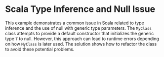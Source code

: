 # Scala Type Inference and Null Issue

This example demonstrates a common issue in Scala related to type inference and the use of null with generic type parameters.  The `MyClass` class attempts to provide a default constructor that initializes the generic type `T` to null. However, this approach can lead to runtime errors depending on how `MyClass` is later used.  The solution shows how to refactor the class to avoid these potential problems. 